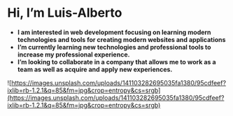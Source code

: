 # Hi, I’m Luis-Alberto

- **I am interested in web development focusing on learning modern technologies and tools for creating modern websites and applications**
- **I’m currently learning new technologies and professional tools to increase my professional experience.**
- **I’m looking to collaborate in a company that allows me to work as a team as well as acquire and apply new experiences.**

![https://images.unsplash.com/uploads/141103282695035fa1380/95cdfeef?ixlib=rb-1.2.1&q=85&fm=jpg&crop=entropy&cs=srgb](https://images.unsplash.com/uploads/141103282695035fa1380/95cdfeef?ixlib=rb-1.2.1&q=85&fm=jpg&crop=entropy&cs=srgb)
